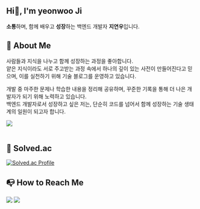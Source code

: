 ## Hi👋, I'm yeonwoo Ji
**소통**하며, 함께 배우고 **성장**하는 백엔드 개발자 **지연우**입니다.

## 👀 About Me 
사람들과 지식을 나누고 함께 성장하는 과정을 좋아합니다.   
얕은 지식이라도 서로 주고받는 과정 속에서 하나의 깊이 있는 사전이 만들어진다고 믿으며, 이를 실천하기 위해 기술 블로그를 운영하고 있습니다.

개발 중 마주한 문제나 학습한 내용을 정리해 공유하며, 꾸준한 기록을 통해 더 나은 개발자가 되기 위해 노력하고 있습니다.   
백엔드 개발자로서 성장하고 싶은 저는, 단순히 코드를 넘어서 함께 성장하는 기술 생태계의 일원이 되고자 합니다.

<img src="https://github-readme-stats.vercel.app/api/top-langs/?username=ywoo121&layout=compact"><br><br>

## 🌱 Solved.ac
[![Solved.ac Profile](http://mazassumnida.wtf/api/v2/generate_badge?boj=ywoo121)](https://solved.ac/ywoo121/)


## 📭 How to Reach Me
<!-- 자주 사용하는 SNS나 연락처 정보를 배지 혹은 아이콘과 함께 표시할 수 있습니다. -->
<p align="left">
  <a href="https://github.com/ywoo121" target="_blank"><img src="https://img.shields.io/badge/GitHub-181717?style=flat-square&logo=github&logoColor=white"/></a>
  <a href="mailto:YOUR_EMAIL" target="_blank"><img src="https://img.shields.io/badge/Gmail-D14836?style=flat-square&logo=gmail&logoColor=white"/></a>
  <!-- 기타 SNS나 블로그 URL, 포트폴리오 사이트 등을 추가하세요. -->
</p>
